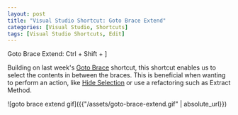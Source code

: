 ```yaml
---
layout: post
title: "Visual Studio Shortcut: Goto Brace Extend"
categories: [Visual Studio, Shortcuts]
tags: [Visual Studio Shortcuts, Edit]
---
```


Goto Brace Extend: Ctrl + Shift + ]

Building on last week's [Goto Brace]({{"/blog/visual-studio-shortcut-goto-brace"}}) shortcut, this shortcut enables us to select the contents in between the braces. This is beneficial when wanting to perform an action, like [Hide Selection]({{"/blog/visual-studio-shortcut-hide-selection"}}) or use a refactoring such as Extract Method.

![goto brace extend gif]({{"/assets/goto-brace-extend.gif" | absolute_url}})